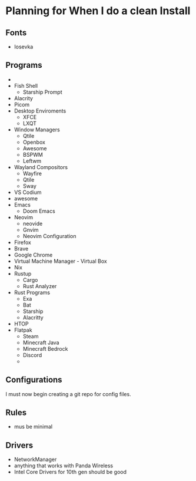 # Planning for When I do a clean Install

## Fonts

- Iosevka

## Programs

- 
- Fish Shell
	- Starship Prompt
- Alacrity
- Picom
- Desktop Enviroments
	- XFCE
	- LXQT
- Window Managers
	- Qtile
	- Openbox
	- Awesome
	- BSPWM
	- Leftwm
- Wayland Compositors
	- Wayfire
	- Qtile
	- Sway
- VS Codium
- awesome
- Emacs
	- Doom Emacs
- Neovim
	- neovide
	- Gnvim
	- Neovim Configuration
- Firefox
- Brave
- Google Chrome
- Virtual Machine Manager - Virtual Box
- Nix
- Rustup
	- Cargo
	- Rust Analyzer
- Rust Programs
	- Exa
	- Bat
	- Starship
	- Alacritty
- HTOP
- Flatpak
	- Steam
	- Minecraft Java
	- Minecraft Bedrock
	- Discord
	- 

## Configurations

I must now begin creating a git repo for config files.

## Rules

- mus be minimal

## Drivers

- NetworkManager
- anything that works with Panda Wireless
- Intel Core Drivers for 10th gen should be good
